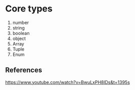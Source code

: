 # Core types

1. number
2. string
3. boolean
4. object
5. Array
6. Tuple
7. Enum

## References 
https://www.youtube.com/watch?v=BwuLxPH8IDs&t=1395s 